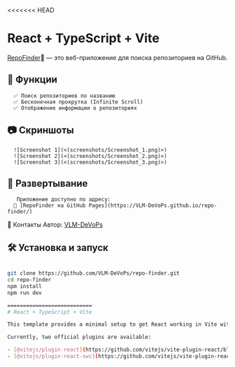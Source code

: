 <<<<<<< HEAD
# React + TypeScript + Vite

[RepoFinder](https://VLM-DeVoPs.github.io/repo-finder)🚀 — это веб-приложение для поиска репозиториев на GitHub.

## 📌 Функции

      ✅ Поиск репозиториев по названию  
      ✅ Бесконечная прокрутка (Infinite Scroll)  
      ✅ Отображение информации о репозиториях

## 📷 Скриншоты

      ![Screenshot 1](<(screenshots/Screenshot_1.png)>)
      ![Screenshot 2](<(screenshots/Screenshot_2.png)>)
      ![Screenshot 3](<(screenshots/Screenshot_3.png)>)

## 🚀 Развертывание

       Приложение доступно по адресу:  
      🔗 [RepoFinder на GitHub Pages](https://VLM-DeVoPs.github.io/repo-finder/)

🤝 Контакты
       Автор: [VLM-DeVoPs](https://github.com/VLM-DeVoPs)

## 🛠️ Установка и запуск

````sh

git clone https://github.com/VLM-DeVoPs/repo-finder.git
cd repo-finder
npm install
npm run dev

===========================
# React + TypeScript + Vite

This template provides a minimal setup to get React working in Vite with HMR and some ESLint rules.

Currently, two official plugins are available:

- [@vitejs/plugin-react](https://github.com/vitejs/vite-plugin-react/blob/main/packages/plugin-react/README.md) uses [Babel](https://babeljs.io/) for Fast Refresh
- [@vitejs/plugin-react-swc](https://github.com/vitejs/vite-plugin-react-swc) uses [SWC](https://swc.rs/) for Fast Refresh



